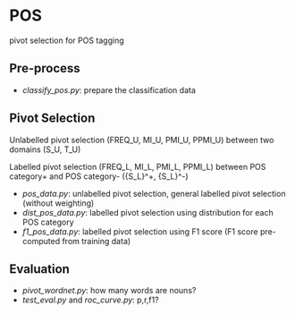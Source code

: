 # POS
pivot selection for POS tagging

## Pre-process
- *classify_pos.py*: prepare the classification data

## Pivot Selection
Unlabelled pivot selection (FREQ_U, MI_U, PMI_U, PPMI_U) between two domains (S_U, T_U)

Labelled pivot selection (FREQ_L, MI_L, PMI_L, PPMI_L) between POS category+ and POS category- ({S_L}^+, {S_L}^-)

- *pos_data.py*: unlabelled pivot selection, general labelled pivot selection (without weighting)
- *dist_pos_data.py*: labelled pivot selection using distribution for each POS category
- *f1_pos_data.py*: labelled pivot selection using F1 score (F1 score pre-computed from training data)

## Evaluation
- *pivot_wordnet.py*: how many words are nouns?
- *test_eval.py* and *roc_curve.py*: p,r,f1?
